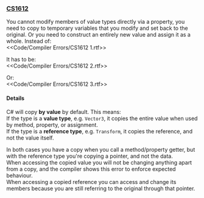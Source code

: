 ### [CS1612](https://docs.microsoft.com/en-us/dotnet/csharp/language-reference/compiler-messages/cs1612)
You cannot modify members of value types directly via a property, you need to copy to temporary variables that you modify and set back to the original.
Or you need to construct an entirely new value and assign it as a whole.
Instead of:  
<<Code/Compiler Errors/CS1612 1.rtf>>  

It has to be:  
<<Code/Compiler Errors/CS1612 2.rtf>>  

Or:  
<<Code/Compiler Errors/CS1612 3.rtf>>


#### Details
C# will copy **by value** by default. This means:  
If the type is a **value type**, e.g. `Vector3`, it copies the entire value when used by method, property, or assignment.  
If the type is a **reference type**, e.g. `Transform`, it copies the reference, and not the value itself.  

In both cases you have a copy when you call a method/property getter, but with the reference type you're copying a pointer, and not the data.  
When accessing the copied value you will not be changing anything apart from a copy, and the compiler shows this error to enforce expected behaviour.  
When accessing a copied reference you can access and change its members because you are still referring to the original through that pointer.